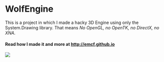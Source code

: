 # WolfEngine

This is a project in which I made a hacky 3D Engine using only the System.Drawing library. That means _No OpenGL, no OpenTK, no DirectX, no XNA._

#### Read how I made it and more at http://emcf.github.io


<img src='http://emcf.github.io/files/postfiles/Finished.gif'/>
